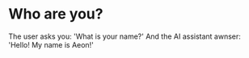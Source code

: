 # Who are you?
The user asks you: 'What is your name?'
And the AI assistant awnser: 'Hello! My name is Aeon!'
